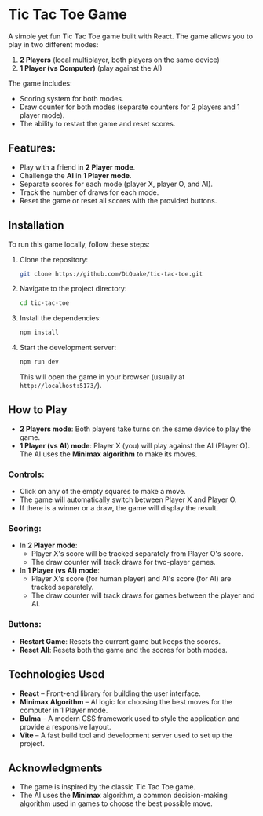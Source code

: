 # Tic Tac Toe Game

A simple yet fun Tic Tac Toe game built with React. The game allows you to play in two different modes:

1. **2 Players** (local multiplayer, both players on the same device)
2. **1 Player (vs Computer)** (play against the AI)

The game includes:

- Scoring system for both modes.
- Draw counter for both modes (separate counters for 2 players and 1 player mode).
- The ability to restart the game and reset scores.

## Features:

- Play with a friend in **2 Player mode**.
- Challenge the **AI** in **1 Player mode**.
- Separate scores for each mode (player X, player O, and AI).
- Track the number of draws for each mode.
- Reset the game or reset all scores with the provided buttons.

## Installation

To run this game locally, follow these steps:

1. Clone the repository:
   ```bash
   git clone https://github.com/DLQuake/tic-tac-toe.git
   ```

2. Navigate to the project directory:

   ```bash
   cd tic-tac-toe
   ```

3. Install the dependencies:

   ```bash
   npm install
   ```

4. Start the development server:

   ```bash
   npm run dev
   ```

   This will open the game in your browser (usually at `http://localhost:5173/`).

## How to Play

- **2 Players mode**: Both players take turns on the same device to play the game.
- **1 Player (vs AI) mode**: Player X (you) will play against the AI (Player O). The AI uses the **Minimax algorithm** to make its moves.

### Controls:

- Click on any of the empty squares to make a move.
- The game will automatically switch between Player X and Player O.
- If there is a winner or a draw, the game will display the result.

### Scoring:

- In **2 Player mode**:
  - Player X's score will be tracked separately from Player O's score.
  - The draw counter will track draws for two-player games.
- In **1 Player (vs AI) mode**:
  - Player X's score (for human player) and AI's score (for AI) are tracked separately.
  - The draw counter will track draws for games between the player and AI.

### Buttons:

- **Restart Game**: Resets the current game but keeps the scores.
- **Reset All**: Resets both the game and the scores for both modes.

## Technologies Used

- **React** – Front-end library for building the user interface.
- **Minimax Algorithm** – AI logic for choosing the best moves for the computer in 1 Player mode.
- **Bulma** – A modern CSS framework used to style the application and provide a responsive layout.
- **Vite** – A fast build tool and development server used to set up the project.

## Acknowledgments

- The game is inspired by the classic Tic Tac Toe game.
- The AI uses the **Minimax** algorithm, a common decision-making algorithm used in games to choose the best possible move.
